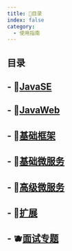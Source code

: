 ```yaml
---
title: 🍑目录
index: false
category:
  - 使用指南
---
```


## 目录

## - 🍅[JavaSE](./JavaSE/)

## - 🥥[JavaWeb](./JavaWeb/)

## - 🥝[基础框架](./基础框架/)

## - 🥑[基础微服务](./基础微服务/)

## - 🥒[高级微服务](./高级微服务/)

## - 🥦[扩展](./必会工具/)

## - 🫐[面试专题](./面试专题/)
